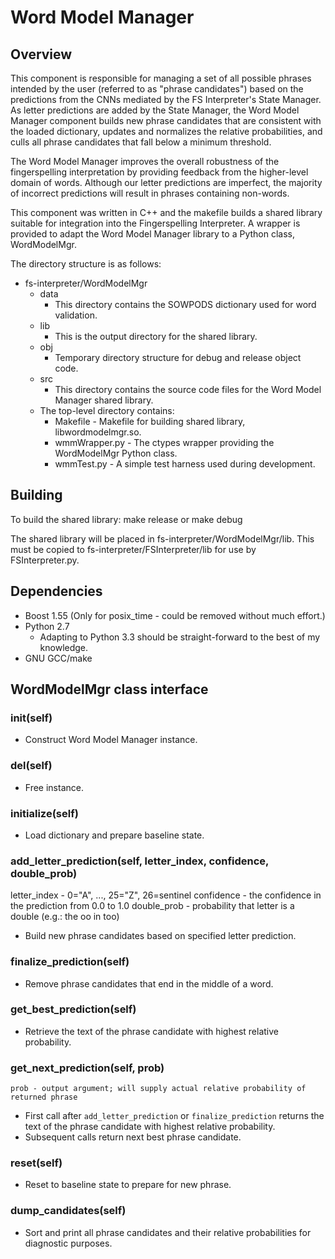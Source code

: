 Word Model Manager
==================

Overview
--------
This component is responsible for managing a set of all possible phrases intended by the user (referred to as "phrase candidates") based on the predictions from the CNNs mediated by the FS Interpreter's State Manager.  As letter predictions are added by the State Manager, the Word Model Manager component builds new phrase candidates that are consistent with the loaded dictionary, updates and normalizes the relative probabilities, and culls all phrase candidates that fall below a minimum threshold.

The Word Model Manager improves the overall robustness of the fingerspelling interpretation by providing feedback from the higher-level domain of words.  Although our letter predictions are imperfect, the majority of incorrect predictions will result in phrases containing non-words.

This component was written in C++ and the makefile builds a shared library suitable for integration into the Fingerspelling Interpreter.  A wrapper is provided to adapt the Word Model Manager library to a Python class, WordModelMgr.

The directory structure is as follows:
- fs-interpreter/WordModelMgr
  - data
    - This directory contains the SOWPODS dictionary used for word validation.
  - lib
    - This is the output directory for the shared library.
  - obj
    - Temporary directory structure for debug and release object code.
  - src
    - This directory contains the source code files for the Word Model Manager shared library.
  - The top-level directory contains:
    - Makefile - Makefile for building shared library, libwordmodelmgr.so.
    - wmmWrapper.py - The ctypes wrapper providing the WordModelMgr Python class.
    - wmmTest.py - A simple test harness used during development.


Building
--------
To build the shared library:
    make release
or
    make debug

The shared library will be placed in fs-interpreter/WordModelMgr/lib.  This must be copied to fs-interpreter/FSInterpreter/lib for use by FSInterpreter.py.


Dependencies
------------
- Boost 1.55 (Only for posix_time - could be removed without much effort.)
- Python 2.7
  - Adapting to Python 3.3 should be straight-forward to the best of my knowledge.
- GNU GCC/make


WordModelMgr class interface
----------------------------
### __init__(self)
- Construct Word Model Manager instance.

### __del__(self)
- Free instance.

### initialize(self)
- Load dictionary and prepare baseline state.

### add_letter_prediction(self, letter_index, confidence, double_prob)
   letter_index - 0="A", ..., 25="Z", 26=sentinel
   confidence - the confidence in the prediction from 0.0 to 1.0
   double_prob - probability that letter is a double (e.g.: the oo in too)
- Build new phrase candidates based on specified letter prediction.

### finalize_prediction(self)
- Remove phrase candidates that end in the middle of a word.

### get_best_prediction(self)
- Retrieve the text of the phrase candidate with highest relative probability.

### get_next_prediction(self, prob)
    prob - output argument; will supply actual relative probability of returned phrase
- First call after `add_letter_prediction` or `finalize_prediction` returns the text of the phrase candidate with highest relative probability.
- Subsequent calls return next best phrase candidate.

### reset(self)
- Reset to baseline state to prepare for new phrase.

### dump_candidates(self)
- Sort and print all phrase candidates and their relative probabilities for diagnostic purposes.

